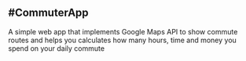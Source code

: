 #CommuterApp
---

A simple  web app that implements Google Maps API to show commute routes and helps you calculates how many hours, time and money you spend on your daily commute




 
 
